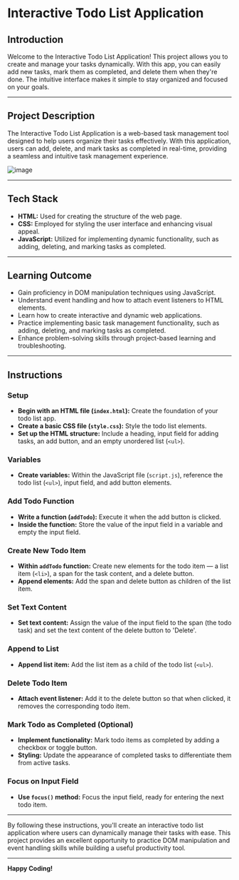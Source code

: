 # Interactive Todo List Application

## Introduction

Welcome to the Interactive Todo List Application! This project allows you to create and manage your tasks dynamically. With this app, you can easily add new tasks, mark them as completed, and delete them when they're done. The intuitive interface makes it simple to stay organized and focused on your goals.

---

## Project Description

The Interactive Todo List Application is a web-based task management tool designed to help users organize their tasks effectively. With this application, users can add, delete, and mark tasks as completed in real-time, providing a seamless and intuitive task management experience.

![image](https://github.com/Arshpreet-Singh-1/Interactive-Todo-List-Application/assets/84027648/cd2b50d7-afd5-4579-b494-e5c141e9b64b)

---

## Tech Stack

- **HTML:** Used for creating the structure of the web page.
- **CSS:** Employed for styling the user interface and enhancing visual appeal.
- **JavaScript:** Utilized for implementing dynamic functionality, such as adding, deleting, and marking tasks as completed.

---

## Learning Outcome

- Gain proficiency in DOM manipulation techniques using JavaScript.
- Understand event handling and how to attach event listeners to HTML elements.
- Learn how to create interactive and dynamic web applications.
- Practice implementing basic task management functionality, such as adding, deleting, and marking tasks as completed.
- Enhance problem-solving skills through project-based learning and troubleshooting.

---

## Instructions

### Setup

 - **Begin with an HTML file (`index.html`):** Create the foundation of your todo list app.
 - **Create a basic CSS file (`style.css`):** Style the todo list elements.
 - **Set up the HTML structure:** Include a heading, input field for adding tasks, an add button, and an empty unordered list (`<ul>`).

### Variables

 - **Create variables:** Within the JavaScript file (`script.js`), reference the todo list (`<ul>`), input field, and add button elements.

### Add Todo Function

-  **Write a function (`addTodo`):** Execute it when the add button is clicked.
-  **Inside the function:** Store the value of the input field in a variable and empty the input field.

### Create New Todo Item

-  **Within `addTodo` function:** Create new elements for the todo item — a list item (`<li>`), a span for the task content, and a delete button.
-  **Append elements:** Add the span and delete button as children of the list item.

### Set Text Content

 - **Set text content:** Assign the value of the input field to the span (the todo task) and set the text content of the delete button to 'Delete'.

### Append to List

-  **Append list item:** Add the list item as a child of the todo list (`<ul>`).

### Delete Todo Item

-  **Attach event listener:** Add it to the delete button so that when clicked, it removes the corresponding todo item.

### Mark Todo as Completed (Optional)

-  **Implement functionality:** Mark todo items as completed by adding a checkbox or toggle button.
-  **Styling:** Update the appearance of completed tasks to differentiate them from active tasks.

### Focus on Input Field

- **Use `focus()` method:** Focus the input field, ready for entering the next todo item.

---

By following these instructions, you'll create an interactive todo list application where users can dynamically manage their tasks with ease. This project provides an excellent opportunity to practice DOM manipulation and event handling skills while building a useful productivity tool.

---

**Happy Coding!**
